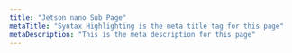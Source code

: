 ```yaml
---
title: "Jetson nano Sub Page"
metaTitle: "Syntax Highlighting is the meta title tag for this page"
metaDescription: "This is the meta description for this page"
---
```

